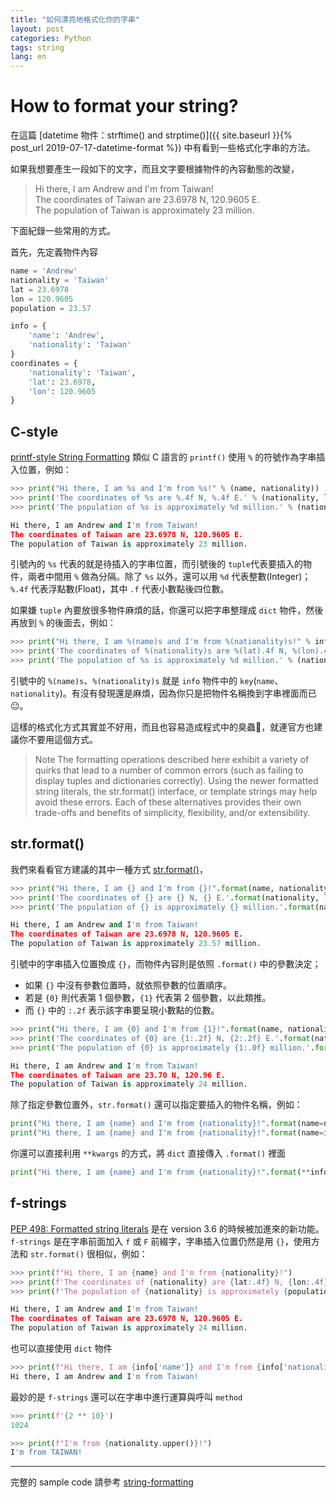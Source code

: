```yaml
---
title: "如何漂亮地格式化你的字串"
layout: post
categories: Python
tags: string
lang: en
---
```


How to format your string?
===

在這篇 [datetime 物件：strftime() and strptime()]({{ site.baseurl }}{% post_url 2019-07-17-datetime-format %}) 中有看到一些格式化字串的方法。

如果我想要產生一段如下的文字，而且文字要根據物件的內容動態的改變，
> Hi there, I am Andrew and I'm from Taiwan!<br>
> The coordinates of Taiwan are 23.6978 N, 120.9605 E.<br>
> The population of Taiwan is approximately 23 million.

下面紀錄一些常用的方式。

首先，先定義物件內容
```python
name = 'Andrew'
nationality = 'Taiwan'
lat = 23.6978
lon = 120.9605
population = 23.57

info = {
    'name': 'Andrew',
    'nationality': 'Taiwan'
}
coordinates = {
    'nationality': 'Taiwan',
    'lat': 23.6978,
    'lon': 120.9605
}
```

## C-style
[printf-style String Formatting](https://docs.python.org/3/library/stdtypes.html#printf-style-string-formatting) 類似 C 語言的 `printf()` 使用 `%` 的符號作為字串插入位置，例如：
```python
>>> print("Hi there, I am %s and I'm from %s!" % (name, nationality))
>>> print('The coordinates of %s are %.4f N, %.4f E.' % (nationality, lat, lon))
>>> print('The population of %s is approximately %d million.' % (nationality, population))

Hi there, I am Andrew and I'm from Taiwan!
The coordinates of Taiwan are 23.6978 N, 120.9605 E.
The population of Taiwan is approximately 23 million.
```

引號內的 `%s` 代表的就是待插入的字串位置，而引號後的 `tuple`代表要插入的物件，兩者中間用 `%` 做為分隔。除了 `%s` 以外，還可以用 `%d` 代表整數(Integer)；`%.4f` 代表浮點數(Float)，其中 `.f` 代表小數點後四位數。

如果嫌 `tuple` 內要放很多物件麻煩的話，你還可以把字串整理成 `dict` 物件，然後再放到 `%` 的後面去，例如：
```python
>>> print("Hi there, I am %(name)s and I'm from %(nationality)s!" % info)
>>> print('The coordinates of %(nationality)s are %(lat).4f N, %(lon).4f E.' % (coordinates))
>>> print('The population of %s is approximately %d million.' % (nationality, population))
```

引號中的 `%(name)s`、`%(nationality)s` 就是 `info` 物件中的 `key`(`name`、`nationality`)。有沒有發現還是麻煩，因為你只是把物件名稱換到字串裡面而已:neutral_face:。

這樣的格式化方式其實並不好用，而且也容易造成程式中的臭蟲:bug:，就連官方也建議你不要用這個方式。

>Note The formatting operations described here exhibit a variety of quirks that lead to a number of common errors (such as failing to display tuples and dictionaries correctly). Using the newer formatted string literals, the str.format() interface, or template strings may help avoid these errors. Each of these alternatives provides their own trade-offs and benefits of simplicity, flexibility, and/or extensibility.

## str.format()
我們來看看官方建議的其中一種方式 [str.format()](https://docs.python.org/3/library/stdtypes.html#str.format)，

```python
>>> print("Hi there, I am {} and I'm from {}!".format(name, nationality))
>>> print('The coordinates of {} are {} N, {} E.'.format(nationality, lat, lon))
>>> print('The population of {} is approximately {} million.'.format(nationality, population))

Hi there, I am Andrew and I'm from Taiwan!
The coordinates of Taiwan are 23.6978 N, 120.9605 E.
The population of Taiwan is approximately 23.57 million.
```

引號中的字串插入位置換成 `{}`，而物件內容則是依照 `.format()` 中的參數決定；
- 如果 `{}` 中沒有參數位置時，就依照參數的位置順序。
- 若是 `{0}` 則代表第 1 個參數，`{1}` 代表第 2 個參數，以此類推。
- 而 `{}` 中的 `:.2f` 表示該字串要呈現小數點的位數。

```python
>>> print("Hi there, I am {0} and I'm from {1}!".format(name, nationality))
>>> print('The coordinates of {0} are {1:.2f} N, {2:.2f} E.'.format(nationality, lat, lon))
>>> print('The population of {0} is approximately {1:.0f} million.'.format(nationality, population))

Hi there, I am Andrew and I'm from Taiwan!
The coordinates of Taiwan are 23.70 N, 120.96 E.
The population of Taiwan is approximately 24 million.
```

除了指定參數位置外，`str.format()` 還可以指定要插入的物件名稱，例如：
```python
print("Hi there, I am {name} and I'm from {nationality}!".format(name=name, nationality=nationality))
print("Hi there, I am {name} and I'm from {nationality}!".format(name=info['name'], nationality=info['nationality']))
```

你還可以直接利用 `**kwargs` 的方式，將 `dict` 直接傳入 `.format()` 裡面
```python
print("Hi there, I am {name} and I'm from {nationality}!".format(**info))
```

## f-strings
[PEP 498: Formatted string literals](https://docs.python.org/3/whatsnew/3.6.html#whatsnew36-pep498) 是在 version 3.6 的時候被加進來的新功能。`f-strings` 是在字串前面加入 `f` 或 `F` 前綴字，字串插入位置仍然是用 `{}`，使用方法和 `str.format()` 很相似，例如：
```python
>>> print(f"Hi there, I am {name} and I'm from {nationality}!")
>>> print(f'The coordinates of {nationality} are {lat:.4f} N, {lon:.4f} E.')
>>> print(f'The population of {nationality} is approximately {population:.0f} million.')

Hi there, I am Andrew and I'm from Taiwan!
The coordinates of Taiwan are 23.6978 N, 120.9605 E.
The population of Taiwan is approximately 24 million.
```

也可以直接使用 `dict` 物件
```python
>>> print(f"Hi there, I am {info['name']} and I'm from {info['nationality']}!")
Hi there, I am Andrew and I'm from Taiwan!
```

最妙的是 `f-strings` 還可以在字串中進行運算與呼叫 `method`
```python
>>> print(f'{2 ** 10}')
1024

>>> print(f"I'm from {nationality.upper()}!")
I'm from TAIWAN!
```

---
完整的 sample code 請參考 [string-formatting](https://github.com/orcahmlee/lab-technical-code/blob/master/Python/string/string-formatting.ipynb)
